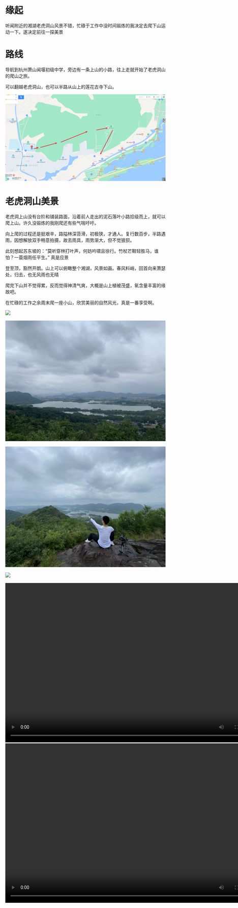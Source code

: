 # 缘起

听闻附近的湘湖老虎洞山风景不错，忙碌于工作中没时间锻炼的我决定去爬下山运动一下。遂决定前往一探美景

# 路线

导航到杭州萧山闻堰初级中学，旁边有一条上山的小路，往上走就开始了老虎洞山的爬山之旅。

可以翻越老虎洞山，也可以半路从山上的莲花古寺下山。

![](1.png) 



# 老虎洞山美景

老虎洞上山没有台阶和铺装路面，沿着前人走出的泥石落叶小路拾级而上，就可以爬上山。许久没锻炼的我刚爬还有些气喘吁吁。

向上爬的过程还是挺艰辛，路隘林深苔滑，初极狭，才通人。复行数百步，半路遇雨，因想解放双手畅意拍摄，故去雨具，雨势渐大，但不觉狼狈。

此刻想起苏东坡的：“莫听穿林打叶声，何妨吟啸且徐行。竹杖芒鞋轻胜马，谁怕？一蓑烟雨任平生。” 真是应景



登至顶，豁然开朗。山上可以俯瞰整个湘湖，风景如画。春风料峭，回首向来萧瑟处，归去，也无风雨也无晴

爬完下山并不觉得累，反而觉得神清气爽，大概是山上植被茂盛，氧含量丰富的缘故吧。 

在忙碌的工作之余周末爬一座小山，欣赏美丽的自然风光，真是一番享受啊。





![](1.jpg) 



![](2.jpg) 



![](3.jpg) 



![](4.jpg)  


<video width="800" height="500" controls="controls">
    <source src="video2.mp4" type="video/mp4">
</video>

<video width="800" height="500" controls="controls">
    <source src="video3.mp4" type="video/mp4">
</video>









